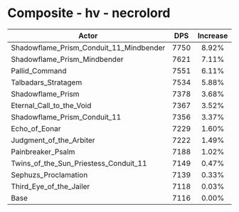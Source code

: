# Composite - hv - necrolord
| Actor | DPS | Increase |
|---|:---:|:---:|
|Shadowflame_Prism_Conduit_11_Mindbender|7750|8.92%|
|Shadowflame_Prism_Mindbender|7621|7.11%|
|Pallid_Command|7551|6.11%|
|Talbadars_Stratagem|7534|5.88%|
|Shadowflame_Prism|7378|3.68%|
|Eternal_Call_to_the_Void|7367|3.52%|
|Shadowflame_Prism_Conduit_11|7356|3.37%|
|Echo_of_Eonar|7229|1.60%|
|Judgment_of_the_Arbiter|7222|1.49%|
|Painbreaker_Psalm|7188|1.02%|
|Twins_of_the_Sun_Priestess_Conduit_11|7149|0.47%|
|Sephuzs_Proclamation|7139|0.33%|
|Third_Eye_of_the_Jailer|7118|0.03%|
|Base|7116|0.00%|
